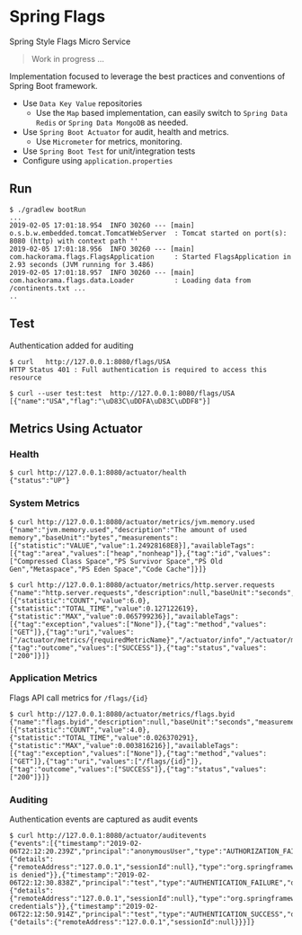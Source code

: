 # Spring Flags

Spring Style Flags Micro Service


> Work in progress ...


Implementation focused to leverage the best practices and conventions of Spring Boot framework.

* Use `Data Key Value` repositories 
  * Use the `Map` based implementation, can easily switch to `Spring Data Redis` or `Spring Data MongoDB` as needed.
* Use `Spring Boot Actuator` for audit, health and metrics.
  * Use `Micrometer` for metrics, monitoring.
* Use `Spring Boot Test` for unit/integration tests
* Configure using `application.properties`

## Run

```
$ ./gradlew bootRun
...
2019-02-05 17:01:18.954  INFO 30260 --- [main] o.s.b.w.embedded.tomcat.TomcatWebServer  : Tomcat started on port(s): 8080 (http) with context path ''
2019-02-05 17:01:18.956  INFO 30260 --- [main] com.hackorama.flags.FlagsApplication     : Started FlagsApplication in 2.93 seconds (JVM running for 3.486)
2019-02-05 17:01:18.957  INFO 30260 --- [main] com.hackorama.flags.data.Loader          : Loading data from /continents.txt ...
..
```

## Test

Authentication added for auditing


```
$ curl   http://127.0.0.1:8080/flags/USA
HTTP Status 401 : Full authentication is required to access this resource
```

```
$ curl --user test:test  http://127.0.0.1:8080/flags/USA
[{"name":"USA","flag":"\uD83C\uDDFA\uD83C\uDDF8"}]
```


## Metrics Using Actuator


### Health 
```
$ curl http://127.0.0.1:8080/actuator/health
{"status":"UP"}
```

### System Metrics

```
$ curl http://127.0.0.1:8080/actuator/metrics/jvm.memory.used
{"name":"jvm.memory.used","description":"The amount of used memory","baseUnit":"bytes","measurements":[{"statistic":"VALUE","value":1.24928168E8}],"availableTags":[{"tag":"area","values":["heap","nonheap"]},{"tag":"id","values":["Compressed Class Space","PS Survivor Space","PS Old Gen","Metaspace","PS Eden Space","Code Cache"]}]}
```

```
$ curl http://127.0.0.1:8080/actuator/metrics/http.server.requests
{"name":"http.server.requests","description":null,"baseUnit":"seconds","measurements":[{"statistic":"COUNT","value":6.0},{"statistic":"TOTAL_TIME","value":0.127122619},{"statistic":"MAX","value":0.065799236}],"availableTags":[{"tag":"exception","values":["None"]},{"tag":"method","values":["GET"]},{"tag":"uri","values":["/actuator/metrics/{requiredMetricName}","/actuator/info","/actuator/metrics/","/actuator/metrics"]},{"tag":"outcome","values":["SUCCESS"]},{"tag":"status","values":["200"]}]}
```

### Application Metrics

Flags API call metrics for `/flags/{id}`
 
```
$ curl http://127.0.0.1:8080/actuator/metrics/flags.byid
{"name":"flags.byid","description":null,"baseUnit":"seconds","measurements":[{"statistic":"COUNT","value":4.0},{"statistic":"TOTAL_TIME","value":0.026370291},{"statistic":"MAX","value":0.003816216}],"availableTags":[{"tag":"exception","values":["None"]},{"tag":"method","values":["GET"]},{"tag":"uri","values":["/flags/{id}"]},{"tag":"outcome","values":["SUCCESS"]},{"tag":"status","values":["200"]}]}
```

### Auditing 

Authentication events are captured as audit events

```
$ curl http://127.0.0.1:8080/actuator/auditevents
{"events":[{"timestamp":"2019-02-06T22:12:20.239Z","principal":"anonymousUser","type":"AUTHORIZATION_FAILURE","data":{"details":{"remoteAddress":"127.0.0.1","sessionId":null},"type":"org.springframework.security.access.AccessDeniedException","message":"Access is denied"}},{"timestamp":"2019-02-06T22:12:30.838Z","principal":"test","type":"AUTHENTICATION_FAILURE","data":{"details":{"remoteAddress":"127.0.0.1","sessionId":null},"type":"org.springframework.security.authentication.BadCredentialsException","message":"Bad credentials"}},{"timestamp":"2019-02-06T22:12:50.914Z","principal":"test","type":"AUTHENTICATION_SUCCESS","data":{"details":{"remoteAddress":"127.0.0.1","sessionId":null}}}]}
```

